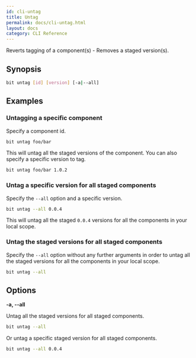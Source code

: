 ```yaml
---
id: cli-untag
title: Untag
permalink: docs/cli-untag.html
layout: docs
category: CLI Reference
---
```

Reverts tagging of a component(s) - Removes a staged version(s).

## Synopsis

```bash
bit untag [id] [version] [-a|--all]
```

## Examples

### Untagging a specific component

Specify a component id.

```bash
bit untag foo/bar
```

This will untag all the staged versions of the component.
You can also specify a specific version to tag.

```bash
bit untag foo/bar 1.0.2
```

### Untag a specific version for all staged components

Specify the `--all` option and a specific version.

```bash
bit untag --all 0.0.4
```

This will untag all the staged `0.0.4` versions for all the components in your local scope.

### Untag the staged versions for all staged components

Specify the `--all` option without any further arguments in order to untag all the staged versions for all the components in your local scope.

```bash
bit untag --all
```

## Options

**-a, --all**

Untag all the staged versions for all staged components.

```bash
bit untag --all
```

Or untag a specific staged version for all staged components.

```bash
bit untag --all 0.0.4
```